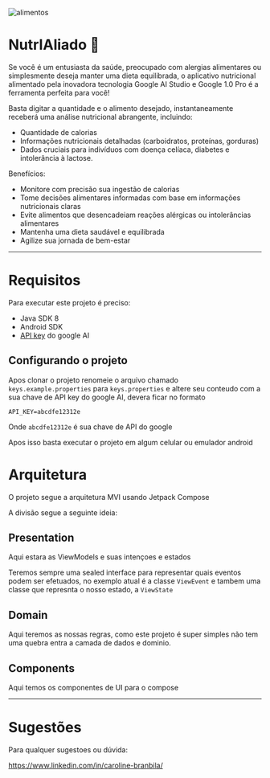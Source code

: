 ![alimentos](https://github.com/CarolBranbila/Imersao_AI_Alura/assets/133697726/f2b1d3f5-97b8-4049-88a7-053bc731c3a4)

# NutrIAliado 🥑

Se você é um entusiasta da saúde, preocupado com alergias alimentares ou simplesmente deseja manter uma dieta equilibrada, o aplicativo nutricional alimentado pela inovadora tecnologia Google AI Studio e Google 1.0 Pro é a ferramenta perfeita para você!

Basta digitar a quantidade e o alimento desejado, instantaneamente receberá uma análise nutricional abrangente, incluindo:
* Quantidade de calorias
* Informações nutricionais detalhadas (carboidratos, proteínas, gorduras)
* Dados cruciais para indivíduos com doença celíaca, diabetes e intolerância à lactose.

Benefícios:
* Monitore com precisão sua ingestão de calorias
* Tome decisões alimentares informadas com base em informações nutricionais claras
* Evite alimentos que desencadeiam reações alérgicas ou intolerâncias alimentares
* Mantenha uma dieta saudável e equilibrada
* Agilize sua jornada de bem-estar

---

# Requisitos

Para executar este projeto é preciso:

- Java SDK 8
- Android SDK
- [API key](https://makersuite.google.com/app/apikey) do google AI

## Configurando o projeto

Apos clonar o projeto renomeie o arquivo chamado `keys.example.properties` para
`keys.properties` e altere seu conteudo com a sua chave de API key do google AI, devera ficar no
formato

```
API_KEY=abcdfe12312e
```

Onde `abcdfe12312e` é sua chave de API do google

Apos isso basta executar o projeto em algum celular ou emulador android

# Arquitetura

O projeto segue a arquitetura MVI usando Jetpack Compose

A divisão segue a seguinte ideia:

## Presentation

Aqui estara as ViewModels e suas intençoes e estados

Teremos sempre uma sealed interface para representar quais eventos podem ser efetuados,
no exemplo atual é a classe `ViewEvent` e tambem uma classe que represnta o nosso estado,
a `ViewState`

## Domain

Aqui teremos as nossas regras, como este projeto é super simples não tem uma quebra entra a camada
de dados e dominio.

## Components

Aqui temos os componentes de UI para o compose

---

# Sugestões

Para qualquer sugestoes ou dúvida:

https://www.linkedin.com/in/caroline-branbila/

